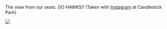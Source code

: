 The view from our seats. GO HAWKS!! (Taken with
[Instagram](http://instagr.am) at Candlestick Park)

![](http://www.tumblr.com/photo/1280/jsorge/2190708504/1/tumblr_ldc4uk8a5z1qzpdrh)
